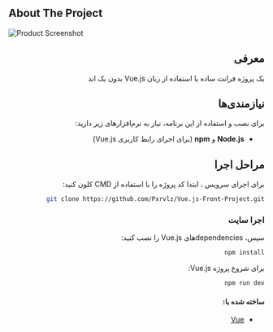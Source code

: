 ## About The Project

![Product Screenshot](https://encrypted-tbn0.gstatic.com/images?q=tbn:ANd9GcSxAhMN-YtyHLaIcpFMT285iHN6f8W1eJo8kg&s)

<div dir="rtl">

## معرفی
یک پروژه فرانت ساده با استفاده از زبان Vue.js بدون بک اند
## نیازمندی‌ها
برای نصب و استفاده از این برنامه، نیاز به نرم‌افزارهای زیر دارید:
- **Node.js** و **npm** (برای اجرای رابط کاربری Vue.js)

## مراحل اجرا
برای اجرای سرویس ، ابتدا کد پروژه را با استفاده از CMD کلون کنید:

```bash
git clone https://github.com/Pxrvlz/Vue.js-Front-Project.git
```

### اجرا سایت

سپس، dependenciesهای Vue.js را نصب کنید:

```bash
npm install
```

برای شروع پروژه Vue.js:

```bash
npm run dev
```

#### ساخته شده با:

- [Vue](https://vuejs.org)
</div>
